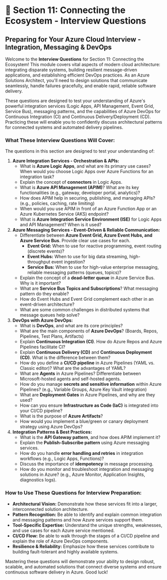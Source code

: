 # 🔗 Section 11: Connecting the Ecosystem - Interview Questions

## Preparing for Your Azure Cloud Interview - Integration, Messaging & DevOps

Welcome to the **Interview Questions** for Section 11: Connecting the Ecosystem! This module covers vital aspects of modern cloud architecture: integrating disparate systems, building resilient message-driven applications, and establishing efficient DevOps practices. As an Azure Solutions Architect, you'll need to design solutions that communicate seamlessly, handle failures gracefully, and enable rapid, reliable software delivery.

These questions are designed to test your understanding of Azure's powerful integration services (Logic Apps, API Management, Event Grid, Service Bus), messaging patterns, and the capabilities of Azure DevOps for Continuous Integration (CI) and Continuous Delivery/Deployment (CD). Practicing these will enable you to confidently discuss architectural patterns for connected systems and automated delivery pipelines.

### What These Interview Questions Will Cover:

The questions in this section are designed to test your understanding of:

1.  **Azure Integration Services - Orchestration & APIs:**
    * What is **Azure Logic Apps**, and what are its primary use cases? When would you choose Logic Apps over Azure Functions for an integration task?
    * Explain the concept of **connectors** in Logic Apps.
    * What is **Azure API Management (APIM)**? What are its key functionalities (e.g., gateway, developer portal, analytics)?
    * How does APIM help in securing, publishing, and managing APIs? (e.g., policies, caching, rate limiting)
    * When would you use APIM in front of an Azure Function App or an Azure Kubernetes Service (AKS) endpoint?
    * What is **Azure Integration Service Environment (ISE)** for Logic Apps and API Management? When is it used?
2.  **Azure Messaging Services - Event-Driven & Reliable Communication:**
    * Differentiate between **Azure Event Grid, Azure Event Hubs, and Azure Service Bus**. Provide clear use cases for each.
        * **Event Grid:** When to use for reactive programming, event routing (discrete events)?
        * **Event Hubs:** When to use for big data streaming, high-throughput event ingestion?
        * **Service Bus:** When to use for high-value enterprise messaging, reliable messaging patterns (queues, topics)?
    * Explain the concept of a **dead-letter queue** in Azure Service Bus. Why is it important?
    * What are **Service Bus Topics and Subscriptions**? What messaging pattern do they enable?
    * How do Event Hubs and Event Grid complement each other in an event-driven architecture?
    * What are some common challenges in distributed systems that message queues help solve?
3.  **DevOps with Azure DevOps:**
    * What is **DevOps**, and what are its core principles?
    * What are the main components of **Azure DevOps**? (Boards, Repos, Pipelines, Test Plans, Artifacts)
    * Explain **Continuous Integration (CI)**. How do Azure Repos and Azure Pipelines facilitate CI?
    * Explain **Continuous Delivery (CD)** and **Continuous Deployment (CD)**. What is the difference between them?
    * How do you define a **CI/CD pipeline** in Azure Pipelines (YAML vs. Classic editor)? What are the advantages of YAML?
    * What are **Agents** in Azure Pipelines? Differentiate between Microsoft-hosted agents and self-hosted agents.
    * How do you manage **secrets and sensitive information** within Azure Pipelines? (e.g., Variable Groups, Azure Key Vault integration)
    * What are **Deployment Gates** in Azure Pipelines, and why are they used?
    * How can you ensure **Infrastructure as Code (IaC)** is integrated into your CI/CD pipeline?
    * What is the purpose of **Azure Artifacts**?
    * How would you implement a blue/green or canary deployment strategy using Azure DevOps?
4.  **Integration Patterns & Best Practices:**
    * What is the **API Gateway pattern**, and how does APIM implement it?
    * Explain the **Publish-Subscribe pattern** using Azure messaging services.
    * How do you handle **error handling and retries** in integration workflows (e.g., Logic Apps, Functions)?
    * Discuss the importance of **idempotency** in message processing.
    * How do you monitor and troubleshoot integration and messaging solutions in Azure? (e.g., Azure Monitor, Application Insights, diagnostics logs).

### How to Use These Questions for Interview Preparation:

* **Architectural Vision:** Demonstrate how these services fit into a larger, interconnected solution architecture.
* **Pattern Recognition:** Be able to identify and explain common integration and messaging patterns and how Azure services support them.
* **Tool-Specific Expertise:** Understand the unique strengths, weaknesses, and use cases for each Azure service mentioned.
* **CI/CD Flow:** Be able to walk through the stages of a CI/CD pipeline and explain the role of Azure DevOps components.
* **Resilience & Reliability:** Emphasize how these services contribute to building fault-tolerant and highly available systems.

Mastering these questions will demonstrate your ability to design robust, scalable, and automated solutions that connect diverse systems and ensure continuous software delivery in Azure. Good luck!